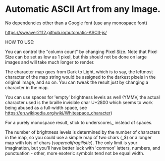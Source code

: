 # Automatic ASCII Art from any Image.

No dependencies other than a Google font (use any monospace font)

https://sweaver2112.github.io/automatic-ASCII-js/

HOW TO USE:

You can control the "column count" by changing Pixel Size. Note that Pixel Size can be set as low as 1 pixel, but this should not be done on large images and will take much longer to render.

The character map goes from Dark to Light, which is to say, the leftmost character of the map string would be assigned to the darkest pixels in the original image, and so on.  You can tweak the result just by changing a character in the map.

You can use spaces for 'empty' brightness levels as well (YMMV, the actual character used is the braille invisible char U+2800 which seems to work being abused as a full-width space, see https://en.wikipedia.org/wiki/Whitespace_character)

For a purely monospace result, stick to underscores_  instead of spaces.

The number of brightness levels is determined by the number of characters in the map, so you could use a simple map of two chars (_$) or a longer map with lots of chars (_supercalifragilistic_).   The only limit is your imagination, but you'll have better luck with 'common' letters, numbers, and punctuation - other, more esoteric symbols tend not be equal width.
